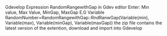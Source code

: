 Gdevelop Expression 
RandomRangewithGap in Gdev editor
Enter: Min value, Max Value, MinGap, MaxGap
E.G Variable RandomNumber=RandomRangewithGap::RndRanwGap(Variable(min), Variable(max), Variable(minGap), Variable(maxGap))
the zip file contains the latest version of the extention, download and import into Gdevelop 
